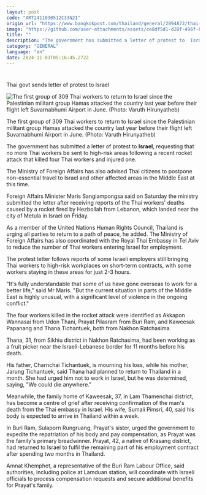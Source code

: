 ```yaml
---
layout: post
code: "ART2411030512C33N2I"
origin_url: "https://www.bangkokpost.com/thailand/general/2894872/thai-govt-sends-letter-of-protest-to-israel"
image: "https://github.com/user-attachments/assets/ce8df5d1-d28f-496f-bd02-42e43563a19e"
title: ""
description: "The government has submitted a letter of protest to  Israel , requesting that no more Thai workers be sent to high-risk areas following a recent rocket attack that killed four Thai workers and injured one."
category: "GENERAL"
language: "en"
date: 2024-11-03T05:16:45.272Z
---
```


# 

Thai govt sends letter of protest to Israel

![The first group of 309 Thai workers to return to Israel since the Palestinian militant group Hamas attacked the country last year before their flight left Suvarnabhumi Airport in June. (Photo: Varuth Hirunyatheb)](https://github.com/user-attachments/assets/252ffd78-c036-4355-9e4b-610139ef9263)

The first group of 309 Thai workers to return to Israel since the Palestinian militant group Hamas attacked the country last year before their flight left Suvarnabhumi Airport in June. (Photo: Varuth Hirunyatheb)

The government has submitted a letter of protest to **Israel**, requesting that no more Thai workers be sent to high-risk areas following a recent rocket attack that killed four Thai workers and injured one.

The Ministry of Foreign Affairs has also advised Thai citizens to postpone non-essential travel to Israel and other affected areas in the Middle East at this time.

Foreign Affairs Minister Maris Sangiampongsa said on Saturday the ministry submitted the letter after receiving reports of the Thai workers' deaths caused by a rocket fired by Hezbollah from Lebanon, which landed near the city of Metula in Israel on Friday.

As a member of the United Nations Human Rights Council, Thailand is urging all parties to return to a path of peace, he added. The Ministry of Foreign Affairs has also coordinated with the Royal Thai Embassy in Tel Aviv to reduce the number of Thai workers entering Israel for employment.

The protest letter follows reports of some Israeli employers still bringing Thai workers to high-risk workplaces on short-term contracts, with some workers staying in these areas for just 2-3 hours.

"It's fully understandable that some of us have gone overseas to work for a better life," said Mr Maris. "But the current situation in parts of the Middle East is highly unusual, with a significant level of violence in the ongoing conflict."

The four workers killed in the rocket attack were identified as Akkapon Wannasai from Udon Thani, Prayat Pilasram from Buri Ram, and Kaweesak Papanang and Thana Tichantuek, both from Nakhon Ratchasima.

Thana, 31, from Sikhiu district in Nakhon Ratchasima, had been working as a fruit picker near the Israeli-Lebanese border for 11 months before his death.

His father, Charnchai Tichantuek, is mourning his loss, while his mother, Jarung Tichantuek, said Thana had planned to return to Thailand in a month. She had urged him not to work in Israel, but he was determined, saying, "We could die anywhere."

Meanwhile, the family home of Kaweesak, 37, in Lam Thamenchai district, has become a centre of grief after receiving confirmation of the man's death from the Thai embassy in Israel. His wife, Sumali Pimsri, 40, said his body is expected to arrive in Thailand within a week.

In Buri Ram, Sulaporn Rungruang, Prayat's sister, urged the government to expedite the repatriation of his body and pay compensation, as Prayat was the family's primary breadwinner. Prayat, 42, a native of Krasang district, had returned to Israel to fulfil the remaining part of his employment contract after spending two months in Thailand.

Amnat Khemphet, a representative of the Buri Ram Labour Office, said authorities, including police at Lamduan station, will coordinate with Israeli officials to process compensation requests and secure additional benefits for Prayat's family.